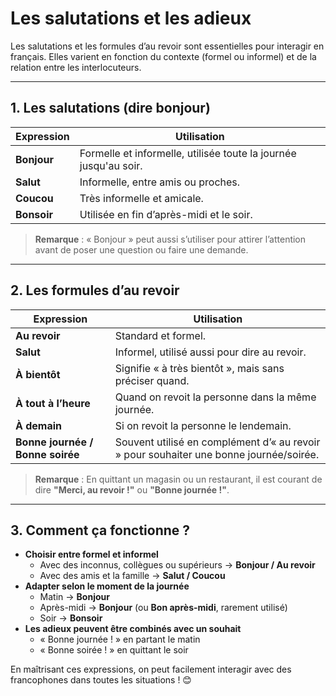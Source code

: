 # **Les salutations et les adieux**

Les salutations et les formules d’au revoir sont essentielles pour interagir en français. Elles varient en fonction du contexte (formel ou informel) et de la relation entre les interlocuteurs.  

---

## **1. Les salutations (dire bonjour)**  

| **Expression**  | **Utilisation** |  
|---------------|---------------|  
| **Bonjour**  | Formelle et informelle, utilisée toute la journée jusqu'au soir. |  
| **Salut**  | Informelle, entre amis ou proches. |  
| **Coucou**  | Très informelle et amicale. |  
| **Bonsoir**  | Utilisée en fin d’après-midi et le soir. |  

> **Remarque** : « Bonjour » peut aussi s’utiliser pour attirer l’attention avant de poser une question ou faire une demande.  

---

## **2. Les formules d’au revoir**  

| **Expression**  | **Utilisation** |  
|---------------|---------------|  
| **Au revoir**  | Standard et formel. |  
| **Salut**  | Informel, utilisé aussi pour dire au revoir. |  
| **À bientôt**  | Signifie « à très bientôt », mais sans préciser quand. |  
| **À tout à l’heure**  | Quand on revoit la personne dans la même journée. |  
| **À demain**  | Si on revoit la personne le lendemain. |  
| **Bonne journée / Bonne soirée**  | Souvent utilisé en complément d’« au revoir » pour souhaiter une bonne journée/soirée. |  

> **Remarque** : En quittant un magasin ou un restaurant, il est courant de dire **"Merci, au revoir !"** ou **"Bonne journée !"**.  

---

## **3. Comment ça fonctionne ?**  

- **Choisir entre formel et informel**  
  - Avec des inconnus, collègues ou supérieurs → **Bonjour / Au revoir**  
  - Avec des amis et la famille → **Salut / Coucou**  
- **Adapter selon le moment de la journée**  
  - Matin → **Bonjour**  
  - Après-midi → **Bonjour** (ou **Bon après-midi**, rarement utilisé)  
  - Soir → **Bonsoir**  
- **Les adieux peuvent être combinés avec un souhait**  
  - « Bonne journée ! » en partant le matin  
  - « Bonne soirée ! » en quittant le soir  

En maîtrisant ces expressions, on peut facilement interagir avec des francophones dans toutes les situations ! 😊
